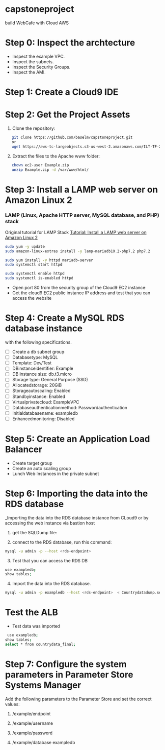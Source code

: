 # capstoneproject
build WebCafe with Cloud AWS
# Step 0:  Inspect the archtecture 
- Inspect the example VPC. 
- Inspect the subnets. 
- Inspect the Security Groups.
- Inspect the AMI.  


# Step 1: Create a Cloud9 IDE




# Step 2: Get the Project Assets 
1. Clone the repository:
```sh
   git clone https://github.com/baselm/capstoneproject.git
   or 
   wget https://aws-tc-largeobjects.s3-us-west-2.amazonaws.com/ILT-TF-200-ACACAD-20-EN/capstone-project/Example.zip
   ```
2. Extract the files to the Apache www folder:
```sh
   chown ec2-user Example.zip
   unzip Example.zip -d /var/www/html/
   ```
   
# Step 3: Install a LAMP web server on Amazon Linux 2

### LAMP (Linux, Apache HTTP server, MySQL database, and PHP) stack
Original tutorial for LAMP Stack <a href='https://docs.aws.amazon.com/AWSEC2/latest/UserGuide/ec2-lamp-amazon-linux-2.html'> Tutorial: Install a LAMP web server on Amazon Linux 2 </a>

```sh
sudo yum -y update
sudo amazon-linux-extras install -y lamp-mariadb10.2-php7.2 php7.2

sudo yum install -y httpd mariadb-server
sudo systemctl start httpd

sudo systemctl enable httpd
sudo systemctl is-enabled httpd
```




- Open port 80 from the security group of the Cloud9 EC2 instance
- Get the cloud9 EC2 public instance IP address and test that you can access the website 

# Step 4: Create a MySQL RDS database instance 
with the following specifications.
- [ ] Create a db subnet group 
- [ ] Databasetype: MySQL
- [ ] Template: Dev/Test
 - [ ] DBinstanceidentifier: Example
 - [ ] DB instance size: db.t3.micro
 - [ ] Storage type: General Purpose (SSD)
 - [ ] Allocatedstorage: 20GiB
 - [ ] Storageautoscaling: Enabled
 - [ ] Standbyinstance: Enabled
- [ ]  Virtualprivatecloud: ExampleVPC
- [ ]  Databaseauthenticationmethod: Passwordauthentication 
- [ ]  Initialdatabasename: exampledb
- [ ]  Enhancedmonitoring: Disabled

# Step 5: Create an Application Load Balancer
- Create target group 
- Create an auto scaling group 
- Lunch Web Instances in the private subnet
# Step 6: Importing the data into the RDS database
 _Importing the data into the RDS database instance from CLoud9 or by accessing the web instance via bastion host
 1. get the SQLDump file:
 

 2. connect to the RDS database, run this command:
```sh
mysql -u admin -p --host <rds-endpoint>
 ```
 3. Test that you can access the RDS DB 
 ```sh
 use exampledb;	
show tables; 

 ```
 
  
4. Import the data into the RDS database.
```sh
mysql -u admin -p exampledb --host <rds-endpoint>  < Countrydatadump.sql       
```
# Test the ALB 
- Test data was imported 
```sh
 use exampledb;	
show tables; 
select * from countrydata_final; 
 ```

# Step 7: Configure the system parameters in Parameter Store Systems Manager

Add the following parameters to the Parameter Store and set the correct values:
1. /example/endpoint 

2. /example/username   
3. /example/password  
4. /example/database exampledb
